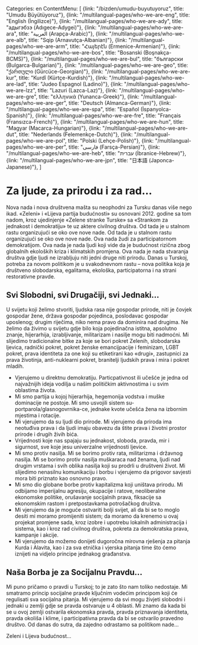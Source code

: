 Categories: en
ContentMenu: [
  {link: "/bizden/umudu-buyutuyoruz", title: "Umudu Büyütüyoruz"},
  {link: "/multilangual-pages/who-we-are-eng", title: "English (İngilizce)"},
  {link: "/multilangual-pages/who-we-are-ady", title: "адыгэбзэ (Adıgece-Adygei)"},
  {link: "/multilangual-pages/who-we-are-ara", title: "العربية (Arapça-Arabic)"},
  {link: "/multilangual-pages/who-we-are-alb", title: "Sqip (Arnavutça-Albanian)"},
  {link: "/multilangual-pages/who-we-are-arm", title: "Հայերէն (Ermenice-Armenian)"},
  {link: "/multilangual-pages/who-we-are-bos", title: "Bosanski (Boşnakça-BCMS)"},
  {link: "/multilangual-pages/who-we-are-bul", title: "български (Bulgarca-Bulgarian)"},
  {link: "/multilangual-pages/who-we-are-geo", title: "ქართული (Gürcüce-Georgian)"},
  {link: "/multilangual-pages/who-we-are-kur", title: "Kurdî (Kürtçe-Kurdish)"},
  {link: "/multilangual-pages/who-we-are-lad", title: "Judeo Espagnol (Ladino)"},
  {link: "/multilangual-pages/who-we-are-lzz", title: "Lazuri (Lazca-Laz)"},
  {link: "/multilangual-pages/who-we-are-gre", title: "ελληνικά (Yunanca-Greek)"},
  {link: "/multilangual-pages/who-we-are-ger", title: "Deutsch (Almanca-German)"},
  {link: "/multilangual-pages/who-we-are-spa", title: "Español (İspanyolca-Spanish)"},
  {link: "/multilangual-pages/who-we-are-fre", title: "Français (Fransızca-French)"},
  {link: "/multilangual-pages/who-we-are-hun", title: "Magyar (Macarca-Hungarian)"},
  {link: "/multilangual-pages/who-we-are-dut", title: "Nederlands (Felemenkçe-Dutch)"},
  {link: "/multilangual-pages/who-we-are-pol", title: "Polski (Lehçe-Polish)"},
  {link: "/multilangual-pages/who-we-are-per", title: "فارسى (Farsça-Persian)"},
  {link: "/multilangual-pages/who-we-are-heb", title: "עברית (İbranice-Hebrew)"},
  {link: "/multilangual-pages/who-we-are-jpn", title: "日本語 (Japonca-Japanese)"},
  ]


# Za ljude, za prirodu i za rad... 

Nova nada i nova društvena mašta su neophodni za Tursku danas više nego ikad.
«Zeleni» i «Lijeva partija budućnosti» su osnovani 2012. godine sa tom nadom, kroz ujedinjenje «Zelene stranke Turske» sa «Strankom za jednakost i demokratiju» te uz aktere civilnog društva. Od tada je u stalnom rastu organizujući se oko ove nove nade. Od tada je u stalnom rastu organizujući se oko ove nove nade.
Ova nada žudi za participatornom demokratijom.
Ova nada je nada ljudi koji vide da je budućnost rizična zbog globalnih ekoloških kriza i klimatskih promjena.
Ova nada je nada stvaranja društva gdje ljudi ne izrabljuju niti jedni druge niti prirodu.
Danas u Turskoj, potreba za novom politikom je u svakodnevnom rastu – nova politika koja je društveno slobodarska, egalitarna, ekološka, participatorna i na strani restorativne pravde.

## Svi Slobodni, svi Drugačiji, svi Jednaki...

U svijetu koji želimo stvoriti, ljudska rasa nije gospodar prirode, niti je čovjek gospodar žene, država gospodar pojedinca, poslodavac gospodar uposlenog; drugim riječima, niko nema pravo da dominira nad drugima. Ne želimo da živimo u svijetu gdje bilo koja pojedinačna istitna, apsolutno znanje, hijerarhija, izrabljivanje, militarizam i nasilje mogu biti nadmoćni. 
Mi slijedimo tradicionalne bitke za koje se bori pokret Zelenih, slobodarska ljevica, radnički pokret, pokret ženske emancijpacije i feminizam, LGBT pokret, prava identiteta za one koji su etiketirani kao «drugi», zastupnici za prava životinja, anti-nuklearni pokret, branitelji ljudskih prava i mira i pokret mladih.

- Vjerujemo u direktnu demokratiju. Particpativnost ili učešće je jedna od najvažnijih ideja vodilja u našim političkim aktivnostima i u svim oblastima života. 
- Mi smo partija u kojoj hijerarhija, hegemonija vodstva i muške dominacije ne postoje. Mi smo usvojili sistem su-portparola/glasnogovrnika-ce, jednake kvote učešća žena na izbornim mjestima i rotacije. 
- Mi vjerujemo da su ljudi dio prirode. Mi vjerujemo da priroda ima neotuđiva prava i da ljudi imaju obavezu da štite prava i životni prostor prirode i drugih živih bića.
- Vrijednosti koje nas spajaju su jednakost, sloboda, pravda, mir i sigurnost, sve koje jesu univerzalne vrijednosti ljevice.
- Mi smo protiv nasilja. Mi se borimo protiv rata, militarizma i državnog nasilja. Mi se borimo protiv nasilja muškaraca nad ženama, ljudi nad drugim vrstama i svih oblika nasilja koji su prodrli u društveni život. Mi slijedimo nenasilnu komunikaciju i borbu i vjerujemo da prigovor savjesti mora biti priznato kao osnovno pravo. 
- Mi smo dio globane borbe protiv kapitalizma koji uništava prirodu. Mi odbijamo imperijalnu agresiju, okupacije i ratove, neoliberalne ekonomske politike, orušavanje socijalnih prava, fiksacije sa ekonomskim rastom i pretpostavkama potrošačkog društva.
- Mi vjerujemo da je moguće ostvariti bolji svijet, ali da bi se to moglo desiti mi moramo promijeniti sistem; da moramo da krenemo u ovaj projekat promjene sada, kroz izobre i upotrebu lokalnih administracija i sistema, kao i kroz rad civilnog društva, pokreta za demokratska prava, kampanje i akcije.
- Mi vjerujemo da možemo donijeti dugoročna mirovna rješenja za pitanja Kurda i Alavita, kao i za sva etnička i vjerska pitanja time što ćemo iznijeti na vidjelo principe jednakog građanstva.
	
## Naša Borba je za Socijalnu Pravdu...

Mi puno pričamo o pravdi u Turskoj; to je zato što nam toliko nedostaje. Mi smatramo princip socijalne pravde ključnim vodećim principom koji će regulisati sva socijalna pitanja.
Mi vjerujemo da svi mogu živjeti slobodni i jednaki u zemlji gdje se pravda ostvaruje u 4 oblasti. 
Mi znamo da kada bi se u ovoj zemlji ostvarila ekonomska pravda, pravda priznavanja identiteta, pravda okoliša i klime, i participativna pravda da bi se ostvarilo pravedno društvo.
Od danas do sutra, da zajedno odrastamo sa politikom nade... 

Zeleni i Lijeva budućnost... 


